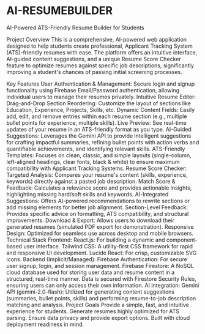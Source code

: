 # AI-RESUMEBUILDER
AI-Powered ATS-Friendly Resume Builder for Students

Project Overview
This is a comprehensive, AI-powered web application designed to help students create professional, Applicant Tracking System (ATS)-friendly resumes with ease. The platform offers an intuitive interface, AI-guided content suggestions, and a unique Resume Score Checker feature to optimize resumes against specific job descriptions, significantly improving a student's chances of passing initial screening processes.

Key Features
User Authentication & Management: Secure login and signup functionality using Firebase Email/Password authentication, allowing individual users to manage their resumes privately.
Intuitive Resume Editor:
Drag-and-Drop Section Reordering: Customize the layout of sections like Education, Experience, Projects, Skills, etc.
Dynamic Content Fields: Easily add, edit, and remove entries within each resume section (e.g., multiple bullet points for experience, multiple skills).
Live Preview: See real-time updates of your resume in an ATS-friendly format as you type.
AI-Guided Suggestions:
Leverages the Gemini API to provide intelligent suggestions for crafting impactful summaries, refining bullet points with action verbs and quantifiable achievements, and identifying relevant skills.
ATS-Friendly Templates: Focuses on clean, classic, and simple layouts (single-column, left-aligned headings, clear fonts, black & white) to ensure maximum compatibility with Applicant Tracking Systems.
Resume Score Checker:
Targeted Analysis: Compares your resume's content (skills, experience, keywords) directly against a pasted job description.
Match Score & Feedback: Calculates a relevance score and provides actionable insights, highlighting missing hard/soft skills and keywords.
AI-Integrated Suggestions: Offers AI-powered recommendations to rewrite sections or add missing elements for better job alignment.
Section-Level Feedback: Provides specific advice on formatting, ATS compatibility, and structural improvements.
Download & Export: Allows users to download their generated resumes (simulated PDF export for demonstration).
Responsive Design: Optimized for seamless use across desktop and mobile browsers.
Technical Stack
Frontend:
React.js: For building a dynamic and component-based user interface.
Tailwind CSS: A utility-first CSS framework for rapid and responsive UI development.
Lucide React: For crisp, customizable SVG icons.
Backend (Implicit/Managed):
Firebase Authentication: For secure user signup, login, and session management.
Firebase Firestore: A NoSQL cloud database used for storing user data and resume content in a structured, real-time manner. Data is secured with Firestore Security Rules, ensuring users can only access their own information.
AI Integration:
Gemini API (gemini-2.0-flash): Utilized for generating content suggestions (summaries, bullet points, skills) and performing resume-to-job description matching and analysis.
Project Goals
Provide a simple, fast, and intuitive experience for students.
Generate resumes highly optimized for ATS parsing.
Ensure data privacy and provide export options.
Built with cloud deployment readiness in mind.
